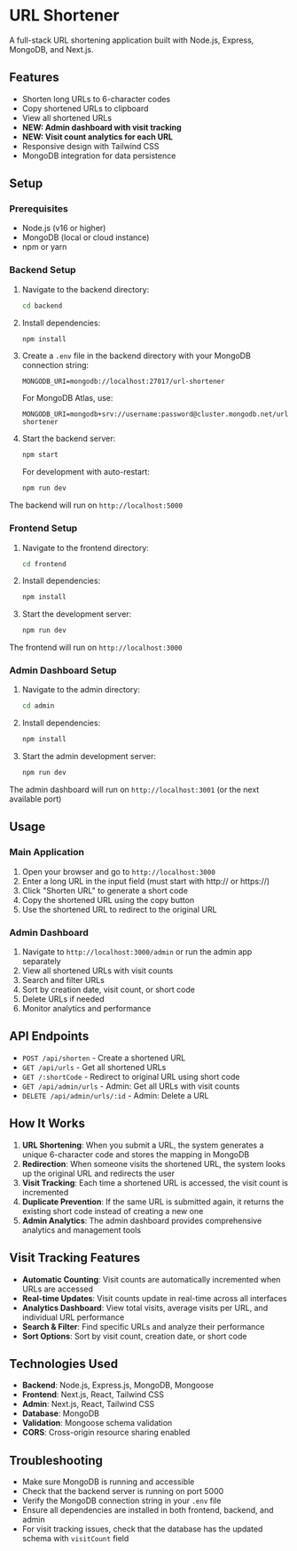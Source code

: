 # URL Shortener

A full-stack URL shortening application built with Node.js, Express, MongoDB, and Next.js.

## Features

- Shorten long URLs to 6-character codes
- Copy shortened URLs to clipboard
- View all shortened URLs
- **NEW: Admin dashboard with visit tracking**
- **NEW: Visit count analytics for each URL**
- Responsive design with Tailwind CSS
- MongoDB integration for data persistence

## Setup

### Prerequisites

- Node.js (v16 or higher)
- MongoDB (local or cloud instance)
- npm or yarn

### Backend Setup

1. Navigate to the backend directory:
   ```bash
   cd backend
   ```

2. Install dependencies:
   ```bash
   npm install
   ```

3. Create a `.env` file in the backend directory with your MongoDB connection string:
   ```
   MONGODB_URI=mongodb://localhost:27017/url-shortener
   ```
   
   For MongoDB Atlas, use:
   ```
   MONGODB_URI=mongodb+srv://username:password@cluster.mongodb.net/url-shortener
   ```

4. Start the backend server:
   ```bash
   npm start
   ```
   
   For development with auto-restart:
   ```bash
   npm run dev
   ```

The backend will run on `http://localhost:5000`

### Frontend Setup

1. Navigate to the frontend directory:
   ```bash
   cd frontend
   ```

2. Install dependencies:
   ```bash
   npm install
   ```

3. Start the development server:
   ```bash
   npm run dev
   ```

The frontend will run on `http://localhost:3000`

### Admin Dashboard Setup

1. Navigate to the admin directory:
   ```bash
   cd admin
   ```

2. Install dependencies:
   ```bash
   npm install
   ```

3. Start the admin development server:
   ```bash
   npm run dev
   ```

The admin dashboard will run on `http://localhost:3001` (or the next available port)

## Usage

### Main Application
1. Open your browser and go to `http://localhost:3000`
2. Enter a long URL in the input field (must start with http:// or https://)
3. Click "Shorten URL" to generate a short code
4. Copy the shortened URL using the copy button
5. Use the shortened URL to redirect to the original URL

### Admin Dashboard
1. Navigate to `http://localhost:3000/admin` or run the admin app separately
2. View all shortened URLs with visit counts
3. Search and filter URLs
4. Sort by creation date, visit count, or short code
5. Delete URLs if needed
6. Monitor analytics and performance

## API Endpoints

- `POST /api/shorten` - Create a shortened URL
- `GET /api/urls` - Get all shortened URLs
- `GET /:shortCode` - Redirect to original URL using short code
- `GET /api/admin/urls` - Admin: Get all URLs with visit counts
- `DELETE /api/admin/urls/:id` - Admin: Delete a URL

## How It Works

1. **URL Shortening**: When you submit a URL, the system generates a unique 6-character code and stores the mapping in MongoDB
2. **Redirection**: When someone visits the shortened URL, the system looks up the original URL and redirects the user
3. **Visit Tracking**: Each time a shortened URL is accessed, the visit count is incremented
4. **Duplicate Prevention**: If the same URL is submitted again, it returns the existing short code instead of creating a new one
5. **Admin Analytics**: The admin dashboard provides comprehensive analytics and management tools

## Visit Tracking Features

- **Automatic Counting**: Visit counts are automatically incremented when URLs are accessed
- **Real-time Updates**: Visit counts update in real-time across all interfaces
- **Analytics Dashboard**: View total visits, average visits per URL, and individual URL performance
- **Search & Filter**: Find specific URLs and analyze their performance
- **Sort Options**: Sort by visit count, creation date, or short code

## Technologies Used

- **Backend**: Node.js, Express.js, MongoDB, Mongoose
- **Frontend**: Next.js, React, Tailwind CSS
- **Admin**: Next.js, React, Tailwind CSS
- **Database**: MongoDB
- **Validation**: Mongoose schema validation
- **CORS**: Cross-origin resource sharing enabled

## Troubleshooting

- Make sure MongoDB is running and accessible
- Check that the backend server is running on port 5000
- Verify the MongoDB connection string in your `.env` file
- Ensure all dependencies are installed in both frontend, backend, and admin
- For visit tracking issues, check that the database has the updated schema with `visitCount` field
